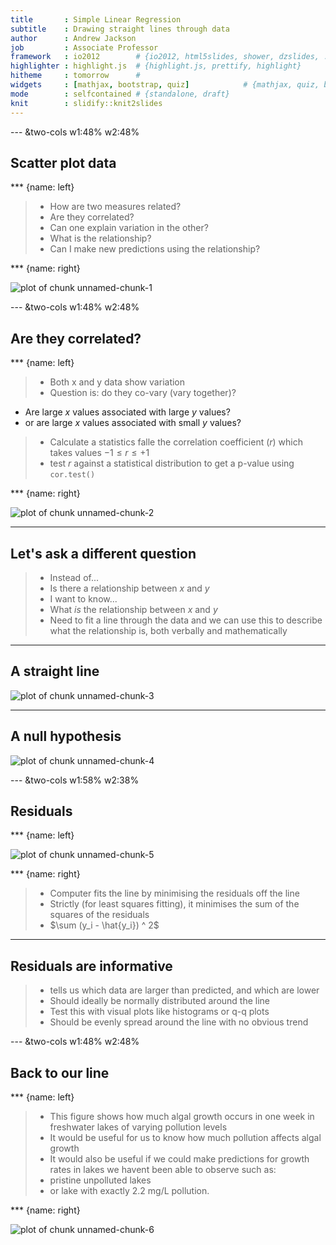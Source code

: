 ```yaml
---
title       : Simple Linear Regression
subtitle    : Drawing straight lines through data
author      : Andrew Jackson
job         : Associate Professor
framework   : io2012        # {io2012, html5slides, shower, dzslides, ...}
highlighter : highlight.js  # {highlight.js, prettify, highlight}
hitheme     : tomorrow      # 
widgets     : [mathjax, bootstrap, quiz]            # {mathjax, quiz, bootstrap}
mode        : selfcontained # {standalone, draft}
knit        : slidify::knit2slides
---
```


--- &two-cols w1:48% w2:48%

## Scatter plot data

*** {name: left}

> - How are two measures related?
> - Are they correlated?
> - Can one explain variation in the other?
> - What is the relationship?
> - Can I make new predictions using the relationship?

*** {name: right}

![plot of chunk unnamed-chunk-1](assets/fig/unnamed-chunk-1-1.png) 

--- &two-cols w1:48% w2:48%

## Are they correlated?

*** {name: left}

> - Both x and y data show variation
> - Question is: do they co-vary (vary together)?
   - Are large $x$ values associated with large $y$ values?
   - or are large $x$ values associated with small $y$ values?
> - Calculate a statistics falle the correlation coefficient ($r$) which 
takes values $-1 \leq r \leq +1$
> - test $r$ against a statistical distribution to get a p-value using 
`cor.test()`

*** {name: right}

![plot of chunk unnamed-chunk-2](assets/fig/unnamed-chunk-2-1.png) 


--- 

## Let's ask a different question

> - Instead of...
> - Is there a relationship between $x$ and $y$
> - I want to know...
> - What _is_ the relationship between $x$ and $y$
> - Need to fit a line through the data and we can use this to describe what the 
relationship is, both verbally and mathematically

--- 

## A straight line
![plot of chunk unnamed-chunk-3](assets/fig/unnamed-chunk-3-1.png) 

---

## A null hypothesis
![plot of chunk unnamed-chunk-4](assets/fig/unnamed-chunk-4-1.png) 

--- &two-cols w1:58% w2:38%

## Residuals

*** {name: left}

![plot of chunk unnamed-chunk-5](assets/fig/unnamed-chunk-5-1.png) 

*** {name: right}

> - Computer fits the line by minimising the residuals off the line
>- Strictly (for least squares fitting), it minimises the sum of the squares
of the residuals
> - $\sum (y_i - \hat{y_i}) ^ 2$



---

## Residuals are informative
> - tells us which data are larger than predicted, and which are lower
> - Should ideally be normally distributed around the line
> - Test this with visual plots like histograms or q-q plots
> - Should be evenly spread around the line with no obvious trend

--- &two-cols w1:48% w2:48%

## Back to our line


*** {name: left}

> -  This figure shows how much algal growth occurs in one week in freshwater 
lakes of varying pollution levels
> -  It would be useful for us to know how much pollution affects algal growth
> -  It would also be useful if we could make predictions for growth rates in 
lakes we havent been able to observe such as:
> -  pristine unpolluted lakes
> -  or lake with exactly 2.2 mg/L pollution.

*** {name: right}

![plot of chunk unnamed-chunk-6](assets/fig/unnamed-chunk-6-1.png) 


